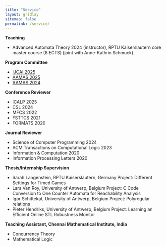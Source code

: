 ```yaml
---
title: "Service"
layout: gridlay
sitemap: false
permalink: /service/
---
```


**Teaching**

* Advanced Automata Theory 2024 (instructor), RPTU Kaiserslautern core master course (8 ECTS) (joint with Anne-Kathrin Schmuck)

**Program Committee**

* <a href="https://2025.ijcai.org/" target="_blank">IJCAI 2025 </a>
* <a href="https://aamas2025.org/" target="_blank">AAMAS 2025</a>
* <a href="https://www.aamas2024-conference.auckland.ac.nz/" target="_blank">AAMAS 2024</a>

**Conference Reviewer**

* ICALP 2025
* CSL 2024
* MFCS 2022
* FSTTCS 2021
* FORMATS 2020

**Journal Reviewer**

* Science of Computer Programming 2024
* ACM Transactions on Computational Logic 2023
* Information & Computation 2020
* Information Processing Letters 2020

**Thesis/Internship Supervision**

* Sarah Langenstein, RPTU Kaiserslautern, Germany Project: Different Settings for Timed Games
* Lars Van Roy, University of Antwerp, Belgium Project: C Code Conversion to One Counter Automata for Reachability Analysis
* Igor Schittekat, University of Antwerp, Belgium Project: Polyregular relations
* Pieter Hendriks, University of Antwerp, Belgium Project: Learning an Efficient Online STL Robustness Monitor

**Teaching Assistant, Chennai Mathematical Institute, India**

* Concurrency Theory
* Mathematical Logic